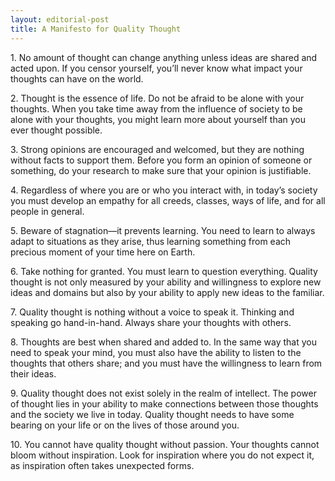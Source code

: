 ```yaml
---
layout: editorial-post
title: A Manifesto for Quality Thought
---
```

<div class="grid">
  <div class="grid__col grid__col--6-of-12">
  <p>1. No amount of thought can change anything unless ideas are shared and acted upon. If you censor yourself, you’ll never know what impact your thoughts can have on the world.</p></div>

  <div class="grid__col grid__col--6-of-12">
  <p>2. Thought is the essence of life. Do not be afraid to be alone with your thoughts. When you take time away from the influence of society to be alone with your thoughts, you might learn more about yourself than you ever thought possible.</p></div>

  <div class="grid__col grid__col--6-of-12">
  <p>3. Strong opinions are encouraged and welcomed, but they are nothing without facts to support them. Before you form an opinion of someone or something, do your research to make sure that your opinion is justifiable.</p></div>

  <div class="grid__col grid__col--6-of-12">
  <p>4. Regardless of where you are or who you interact with, in today’s society you must develop an empathy for all creeds, classes, ways of life, and for all people in general.</p></div>

  <div class="grid__col grid__col--6-of-12">
  <p>5. Beware of stagnation—it prevents learning. You need to learn to always adapt to situations as they arise, thus learning something from each precious moment of your time here on Earth.</p></div>

  <div class="grid__col grid__col--6-of-12">
  <p>6. Take nothing for granted. You must learn to question everything. Quality thought is not only measured by your ability and willingness to explore new ideas and domains but also by your ability to apply new ideas to the familiar.</p></div>

  <div class="grid__col grid__col--6-of-12">
  <p>7. Quality thought is nothing without a voice to speak it. Thinking and speaking go hand-in-hand. Always share your thoughts with others.</p></div>

  <div class="grid__col grid__col--6-of-12">
  <p>8. Thoughts are best when shared and added to. In the same way that you need to speak your mind, you must also have the ability to listen to the thoughts that others share; and you must have the willingness to learn from their ideas.</p></div>

  <div class="grid__col grid__col--6-of-12">
  <p>9. Quality thought does not exist solely in the realm of intellect. The power of thought lies in your ability to make connections between those thoughts and the society we live in today. Quality thought needs to have some bearing on your life or on the lives of those around you.</p></div>

  <div class="grid__col grid__col--6-of-12">
  <p>10. You cannot have quality thought without passion. Your thoughts cannot bloom without inspiration. Look for inspiration where you do not expect it, as inspiration often takes unexpected forms.</p></div>
</div>